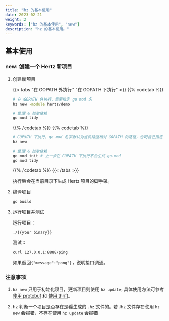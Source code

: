 ```yaml
---
title: "hz 的基本使用"
date: 2023-02-21
weight: 2
keywords: ["hz 的基本使用", "new"]
description: "hz 的基本使用。"
---
```


## 基本使用

### new: 创建一个 Hertz 新项目

1. 创建新项目

   {{< tabs "在 GOPATH 外执行" "在 GOPATH 下执行" >}}
   {{% codetab %}}

   ```bash
   # 在 GOPATH 外执行，需要指定 go mod 名
   hz new -module hertz/demo

   # 整理 & 拉取依赖
   go mod tidy
   ```

   {{% /codetab %}}
   {{% codetab %}}

   ```bash
   # GOPATH 下执行，go mod 名字默认为当前路径相对 GOPATH 的路径，也可自己指定
   hz new

   # 整理 & 拉取依赖
   go mod init # 上一步在 GOPATH 下执行不会生成 go.mod
   go mod tidy
   ```

   {{% /codetab %}}
   {{< /tabs >}}

   执行后会在当前目录下生成 Hertz 项目的脚手架。

2. 编译项目

   ```bash
   go build
   ```

3. 运行项目并测试

   运行项目：

   ```bash
   ./{{your binary}}
   ```

   测试：

   ```bash
   curl 127.0.0.1:8888/ping
   ```

   如果返回`{"message":"pong"}`，说明接口调通。

### 注意事项

1. `hz new` 只用于初始化项目，更新项目则使用 `hz update`,
   具体使用方法可参考 [使用 protobuf](../usage-protobuf) 和 [使用 thrift](../usage-thrift)。

2. hz 判断一个项目是否存在是看生成的 `.hz` 文件的。若 .hz 文件存在使用 `hz new` 会报错，不存在使用 `hz update` 会报错

